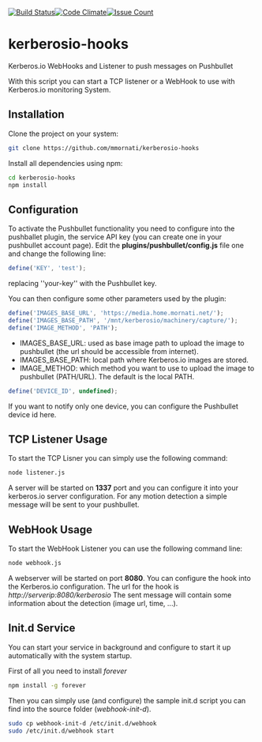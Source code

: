 [![Build Status](https://travis-ci.org/mmornati/kerberosio-hooks.svg?branch=master)](https://travis-ci.org/mmornati/kerberosio-hooks)[![Code Climate](https://codeclimate.com/github/mmornati/kerberosio-hooks/badges/gpa.svg)](https://codeclimate.com/github/mmornati/kerberosio-hooks)[![Issue Count](https://codeclimate.com/github/mmornati/kerberosio-hooks/badges/issue_count.svg)](https://codeclimate.com/github/mmornati/kerberosio-hooks)

# kerberosio-hooks
Kerberos.io WebHooks and Listener to push messages on Pushbullet

With this script you can start a TCP listener or a WebHook to use with Kerberos.io monitoring System.

## Installation
Clone the project on your system:

```bash
git clone https://github.com/mmornati/kerberosio-hooks
```

Install all dependencies using npm:

```bash
cd kerberosio-hooks
npm install
```

## Configuration
To activate the Pushbullet functionality you need to configure into the pushballet plugin, the service API key (you can create one in your pushbullet account page).
Edit the **plugins/pushbullet/config.js** file one and change the following line:

```javascript
define('KEY', 'test');
```

replacing ''your-key'' with the Pushbullet key.

You can then configure some other parameters used by the plugin:
```javascript
define('IMAGES_BASE_URL', 'https://media.home.mornati.net/');
define('IMAGES_BASE_PATH', '/mnt/kerberosio/machinery/capture/');
define('IMAGE_METHOD', 'PATH');
```

* IMAGES_BASE_URL: used as base image path to upload the image to pushbullet (the url should be accessible from internet).
* IMAGES_BASE_PATH: local path where Kerberos.io images are stored.
* IMAGE_METHOD: which method you want to use to upload the image to pushbullet (PATH/URL). The default is the local PATH.

```javascript
define('DEVICE_ID', undefined);
```
If you want to notify only one device, you can configure the Pushbullet device id here.

## TCP Listener Usage
To start the TCP Lisner you can simply use the following command:

```bash
node listener.js
```

A server will be started on **1337** port and you can configure it into your kerberos.io server configuration.
For any motion detection a simple message will be sent to your pushbullet.

## WebHook Usage
To start the WebHook Listener you can use the following command line:

```bash
node webhook.js
```

A webserver will be started on port **8080**. You can configure the hook into the Kerberos.io configuration.
The url for the hook is *http://serverip:8080/kerberosio*
The sent message will contain some information about the detection (image url, time, ...).

## Init.d Service
You can start your service in background and configure to start it up automatically with the system startup.

First of all you need to install *forever*

```bash
npm install -g forever
```

Then you can simply use (and configure) the sample init.d script you can find into the source folder (*webhook-init-d*).

```bash
sudo cp webhook-init-d /etc/init.d/webhook
sudo /etc/init.d/webhook start
```
